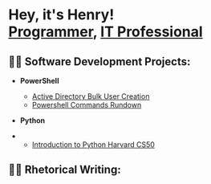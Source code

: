 <h1>Hey, it's Henry! <br/><a href="https://github.com/thethirdbirthday">Programmer</a>, <a href=>IT Professional</a>

<h2>👨‍💻 Software Development Projects:</h2>


- <b>PowerShell</b>

  - [Active Directory Bulk User Creation]()
  - [Powershell Commands Rundown](https://github.com/thethirdbirthday/powershell-commands-practice)

- <b>Python </b>
- - [Introduction to Python Harvard CS50](https://github.com/thethirdbirthday/harvard_python)

<h2>👨‍💻 Rhetorical Writing:</h2>
